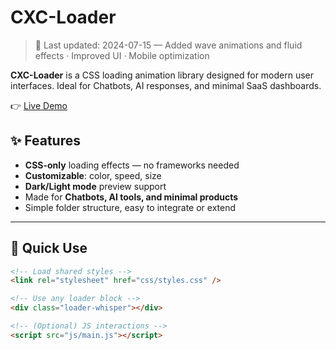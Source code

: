 # CXC-Loader

> 🔄 Last updated: 2024-07-15 — Added wave animations and fluid effects · Improved UI · Mobile optimization

**CXC-Loader** is a CSS loading animation library designed for modern user interfaces.
Ideal for Chatbots, AI responses, and minimal SaaS dashboards.

👉 [Live Demo](https://cocean001.github.io/cxc-loader/)

## ✨ Features

-   **CSS-only** loading effects — no frameworks needed
-   **Customizable**: color, speed, size
-   **Dark/Light mode** preview support
-   Made for **Chatbots, AI tools, and minimal products**
-   Simple folder structure, easy to integrate or extend

---

## 🚀 Quick Use

```html
<!-- Load shared styles -->
<link rel="stylesheet" href="css/styles.css" />

<!-- Use any loader block -->
<div class="loader-whisper"></div>

<!-- (Optional) JS interactions -->
<script src="js/main.js"></script>
```
